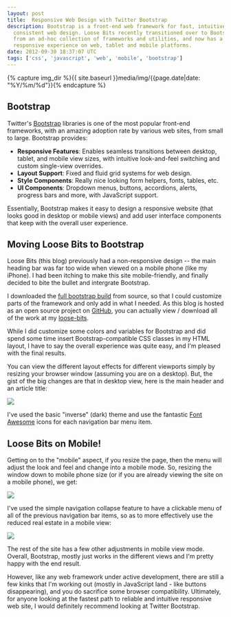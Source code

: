 ```yaml
---
layout: post
title:  Responsive Web Design with Twitter Bootstrap
description: Bootstrap is a front-end web framework for fast, intuitive and
  consistent web design. Loose Bits recently transitioned over to Bootstrap
  from an ad-hoc collection of frameworks and utilities, and now has a unified,
  responsive experience on web, tablet and mobile platforms.
date: 2012-09-30 18:37:07 UTC
tags: ['css', 'javascript', 'web', 'mobile', 'bootstrap']
---
```

{% capture img_dir %}{{ site.baseurl }}media/img/{{page.date|date: "%Y/%m/%d"}}{% endcapture %}

## Bootstrap

Twitter's [Bootstrap][bootstrap] libraries is one of the most popular front-end
frameworks, with an amazing adoption rate by various web sites, from small
to large.  Bootstrap provides:

* **Responsive Features**: Enables seamless transitions between desktop, tablet,
  and mobile view sizes, with intuitive look-and-feel switching and custom
  single-view overrides.
* **Layout Support**: Fixed and fluid grid systems for web design.
* **Style Components**: Really nice looking form helpers, fonts, tables, etc.
* **UI Components**: Dropdown menus, buttons, accordions, alerts, progress bars
  and more, with JavaScript support.

Essentially, Bootstrap makes it easy to design a responsive website (that looks
good in desktop or mobile views) and add user interface components that keep
with the overall user experience.

## Moving Loose Bits to Bootstrap

Loose Bits (this blog) previously had a non-responsive design -- the main
heading bar was far too wide when viewed on a mobile phone (like my iPhone).
I had been itching to make this site mobile-friendly, and finally decided to
bite the bullet and intergrate Bootstrap.

I downloaded the [full bootstrap build][build] from source, so that I could
customize parts of the framework and only add in what I needed. As this blog
is hosted as an open source project on [GitHub][github], you can actually
view / download all of the work at my [loose-bits][lb_repo].

<!-- more start -->

While I did customize some colors and variables for Bootstrap and did spend
some time insert Bootstrap-compatible CSS classes in my HTML layout, I have
to say the overall experience was quite easy, and I'm pleased with the
final results.

You can view the different layout effects for different viewports simply by
resizing your browser window (assuming you are on a desktop). But, the gist
of the big changes are that in desktop view, here is the main header and an
article title:

<div class="pull-center">
  <img class="bordered" src="{{ img_dir }}/desktop.png" />
  <p />
</div>

I've used the basic "inverse" (dark) theme and use the fantastic
[Font Awesome][font_awesome] icons for each navigation bar menu item.

## Loose Bits on Mobile!

Getting on to the "mobile" aspect, if you resize the page, then the menu will
adjust the look and feel and change into a mobile mode. So, resizing the window
down to mobile phone size (or if you are already viewing the site on a mobile
phone), we get:

<div class="pull-center">
  <img class="bordered" src="{{ img_dir }}/mobile.png" />
  <p />
</div>

I've used the simple navigation collapse feature to have a clickable menu of
all of the previous navigation bar items, so as to more effectively use the
reduced real estate in a mobile view:

<div class="pull-center">
  <img class="bordered" src="{{ img_dir }}/mobile-menu.png" />
  <p />
</div>

The rest of the site has a few other adjustments in mobile view mode. Overall,
Bootstrap, mostly just works in the different views and I'm pretty happy with
the end result.

However, like any web framework under active development, there are still a few
kinks that I'm working out (mostly in JavaScript land - like buttons
disappearing), and you do sacrifice some browser compatibility. Ultimately, for
anyone looking at the fastest path to reliable and intuitive responsive web
site, I would definitely recommend looking at Twitter Bootstrap.



[bootstrap]: http://twitter.github.com/bootstrap/
[build]: https://github.com/twitter/bootstrap
[github]: http://github.com
[lb_repo]: https://github.com/ryan-roemer/loose-bits
[font_awesome]: http://fortawesome.github.com/Font-Awesome/

<!-- more end -->
